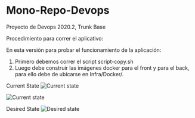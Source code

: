 # Mono-Repo-Devops
Proyecto de Devops 2020.2, Trunk Base

Procedimiento para correr el aplicativo:

En esta versión para probar el funcionamiento de la aplicación:

1) Primero debemos correr el script script-copy.sh
2) Luego debe construir las imágenes docker para el front y para el back, para ello debe de ubicarse en Infra/Docker/.

Current State
![Current state](images/3.png)

![Current state](images/2.png)

Desired State
![Desired state](images/1.png)
